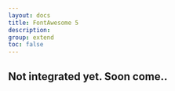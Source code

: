 ```yaml
---
layout: docs
title: FontAwesome 5
description: 
group: extend
toc: false
---
```


## Not integrated yet. Soon come..

